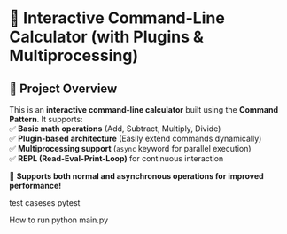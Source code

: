 # 📌 **Interactive Command-Line Calculator (with Plugins & Multiprocessing)**  

## 🎯 **Project Overview**  
This is an **interactive command-line calculator** built using the **Command Pattern**. It supports:  
✅ **Basic math operations** (Add, Subtract, Multiply, Divide)  
✅ **Plugin-based architecture** (Easily extend commands dynamically)  
✅ **Multiprocessing support** (`async` keyword for parallel execution)  
✅ **REPL (Read-Eval-Print-Loop)** for continuous interaction  

🚀 **Supports both normal and asynchronous operations for improved performance!**  

test caseses
pytest

How to run 
python main.py



